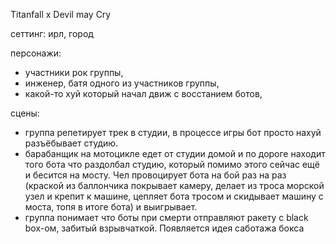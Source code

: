 Titanfall x Devil may Cry

сеттинг: ирл, город

персонажи:

- участники рок группы,
- инженер, батя одного из участников группы,
- какой-то хуй который начал движ с восстанием ботов,

сцены:

- группа репетирует трек в студии, в процессе игры бот просто нахуй разъёбывает студию.
- барабанщик на мотоцикле едет от студии домой и по дороге находит того бота что раздолбал студию, который помимо этого сейчас ещё и бесится на мосту. Чел провоцирует бота на бой раз на раз (краской из баллончика покрывает камеру, делает из троса морской узел и крепит к машине, цепляет бота тросом и скидывает машину с моста, топя в итоге бота) и выигрывает.
- группа понимает что боты при смерти отправляют ракету с black box-ом, забитый взрывчаткой. Появляется идея саботажа бокса 
